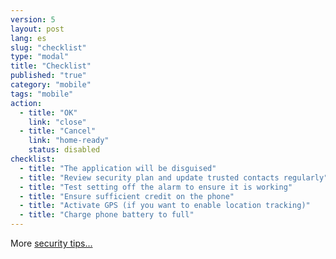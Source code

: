 ```yaml
---
version: 5
layout: post
lang: es
slug: "checklist"
type: "modal"
title: "Checklist"
published: "true"
category: "mobile"
tags: "mobile"
action:
  - title: "OK"
    link: "close"
  - title: "Cancel"
    link: "home-ready"
    status: disabled
checklist:
  - title: "The application will be disguised"
  - title: "Review security plan and update trusted contacts regularly"
  - title: "Test setting off the alarm to ensure it is working"
  - title: "Ensure sufficient credit on the phone"
  - title: "Activate GPS (if you want to enable location tracking)"
  - title: "Charge phone battery to full"
---
```


More [security tips...](#help-charge)
